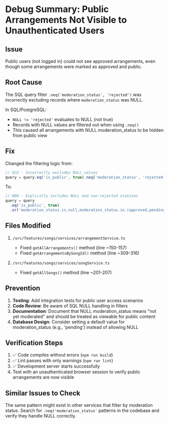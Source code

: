 # Debug Summary: Public Arrangements Not Visible to Unauthenticated Users

## Issue
Public users (not logged in) could not see approved arrangements, even though some arrangements were marked as approved and public.

## Root Cause
The SQL query filter `.neq('moderation_status', 'rejected')` was incorrectly excluding records where `moderation_status` was NULL. 

In SQL/PostgreSQL:
- `NULL != 'rejected'` evaluates to NULL (not true)
- Records with NULL values are filtered out when using `.neq()`
- This caused all arrangements with NULL moderation_status to be hidden from public view

## Fix
Changed the filtering logic from:
```typescript
// OLD - Incorrectly excludes NULL values
query = query.eq('is_public', true).neq('moderation_status', 'rejected')
```

To:
```typescript
// NEW - Explicitly includes NULL and non-rejected statuses
query = query
  .eq('is_public', true)
  .or('moderation_status.is.null,moderation_status.in.(approved,pending,flagged)')
```

## Files Modified
1. `/src/features/songs/services/arrangementService.ts`
   - Fixed `getAllArrangements()` method (line ~150-157)
   - Fixed `getArrangementsBySongId()` method (line ~309-316)

2. `/src/features/songs/services/songService.ts`
   - Fixed `getAllSongs()` method (line ~201-207)

## Prevention
1. **Testing**: Add integration tests for public user access scenarios
2. **Code Review**: Be aware of SQL NULL handling in filters
3. **Documentation**: Document that NULL moderation_status means "not yet moderated" and should be treated as viewable for public content
4. **Database Design**: Consider setting a default value for moderation_status (e.g., 'pending') instead of allowing NULL

## Verification Steps
1. ✅ Code compiles without errors (`npm run build`)
2. ✅ Lint passes with only warnings (`npm run lint`)
3. ✅ Development server starts successfully
4. Test with an unauthenticated browser session to verify public arrangements are now visible

## Similar Issues to Check
The same pattern might exist in other services that filter by moderation status. Search for `.neq('moderation_status'` patterns in the codebase and verify they handle NULL correctly.